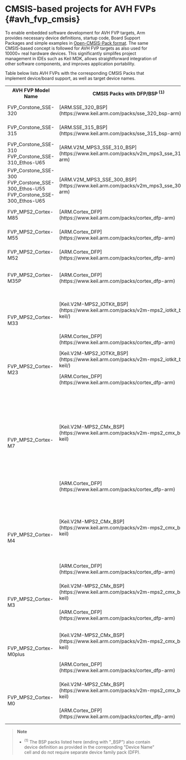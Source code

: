 # CMSIS-based projects for AVH FVPs {#avh_fvp_cmsis}

To enable embedded software development for AVH FVP targets, Arm provides necessary device definitions, startup code, Board Support Packages and simple examples in [Open-CMSIS-Pack format](https://www.open-cmsis-pack.org/). The same CMSIS-based concept is followed for AVH FVP targets as also used for 10000+ real hardware devices. This significantly simplifes project management in IDEs such as Keil MDK, allows straightforward integration of other software components, and improves application portability.

Table below lists AVH FVPs with the corresponding CMSIS Packs that implement device/board support, as well as target device names.

<table class="doxtable" style="width:115%">
<tr>
<th style="width:27%">AVH FVP Model Name   </th><th style="width:25%">CMSIS Packs with DFP/BSP<sup> (1)</sup>  </th><th style="width:17%">Device name</th><th>Description</th></tr>
<tr>
<td>FVP_Corstone_SSE-320</td><td>[ARM.SSE_320_BSP](https://www.keil.arm.com/packs/sse_320_bsp-arm)</td><td>[`SSE-320-FVP`](https://www.keil.arm.com/devices/arm-sse-320-fvp)</td><td>Corstone-320 subsystem</td></tr>
<tr>
<td>FVP_Corstone_SSE-315</td><td>[ARM.SSE_315_BSP](https://www.keil.arm.com/packs/sse_315_bsp-arm)</td><td>[`SSE-315-FVP`](https://www.keil.arm.com/devices/arm-sse-315-fvp)</td><td>Corstone-315 subsystem</td></tr>
<tr>
<td>FVP_Corstone_SSE-310<br/>FVP_Corstone_SSE-310_Ethos-U65</td><td>[ARM.V2M_MPS3_SSE_310_BSP](https://www.keil.arm.com/packs/v2m_mps3_sse_310_bsp-arm)</td><td>[`SSE-310-MPS3_FVP`](https://www.keil.arm.com/devices/arm-sse-310-mps3-fvp)</td><td>Corstone-310 subsystem</td></tr>
<tr>
<td>FVP_Corstone_SSE-300<br/>FVP_Corstone_SSE-300_Ethos-U55<br/>FVP_Corstone_SSE-300_Ethos-U65</td><td>[ARM.V2M_MPS3_SSE_300_BSP](https://www.keil.arm.com/packs/v2m_mps3_sse_300_bsp-arm)</td><td>[`SSE-300-MPS3`](https://www.keil.arm.com/devices/arm-sse-300-mps3)</td><td>Corstone-300 subsystem</td></tr>
<tr>
<td>FVP_MPS2_Cortex-M85</td><td>[ARM.Cortex_DFP](https://www.keil.arm.com/packs/cortex_dfp-arm)</td><td>[`ARMCM85`](https://www.keil.arm.com/devices/arm-armcm85)</td><td>Generic Cortex-M85 device</td></tr>
<tr>
<td>FVP_MPS2_Cortex-M55   </td><td>[ARM.Cortex_DFP](https://www.keil.arm.com/packs/cortex_dfp-arm)</td><td>[`ARMCM55`](https://www.keil.arm.com/devices/arm-armcm55)</td><td>Generic Cortex-M55 device</td></tr>
<tr>
<td>FVP_MPS2_Cortex-M52   </td><td>[ARM.Cortex_DFP](https://www.keil.arm.com/packs/cortex_dfp-arm)</td><td>[`ARMCM52`](https://www.keil.arm.com/devices/arm-armcm52)</td><td>Generic Cortex-M52 device</td></tr>
<tr>
<td>FVP_MPS2_Cortex-M35P   </td><td>[ARM.Cortex_DFP](https://www.keil.arm.com/packs/cortex_dfp-arm)</td><td>[`ARMCM35P`](https://www.keil.arm.com/devices/arm-armcm35p)</td><td>Generic Cortex-M35P device</td></tr>
<tr>
<td rowspan="2">FVP_MPS2_Cortex-M33   </td><td>[Keil.V2M-MPS2_IOTKit_BSP](https://www.keil.arm.com/packs/v2m-mps2_iotkit_bsp-keil/)</td><td>[`IOTKit_CM33_VHT`](https://www.keil.arm.com/devices/arm-iotkit-cm33-vht)<br/>[`IOTKit_CM33_FP_VHT`](https://www.keil.arm.com/devices/arm-iotkit-cm33-vht)</td><td>Cortex-M33 IoT Kit subsystem</td></tr>
<tr>                                       <td>[ARM.Cortex_DFP](https://www.keil.arm.com/packs/cortex_dfp-arm)</td><td>[`ARMCM33`](https://www.keil.arm.com/devices/arm-armcm33)</td><td>Generic Cortex-M33 device</td></tr>
<tr>
<td rowspan="2">FVP_MPS2_Cortex-M23   </td><td>[Keil.V2M-MPS2_IOTKit_BSP](https://www.keil.arm.com/packs/v2m-mps2_iotkit_bsp-keil/)</td><td>[`IOTKit_CM23_VHT`](https://www.keil.arm.com/devices/arm-iotkit-cm23-vht)</td><td>Cortex-M23 IoT Kit subsystem</td></tr>
<tr>                                       <td>[ARM.Cortex_DFP](https://www.keil.arm.com/packs/cortex_dfp-arm)</td><td>[`ARMCM23`](https://www.keil.arm.com/devices/arm-armcm23)</td><td>Generic Cortex-M23 device</td></tr>
<tr>
<td rowspan="2">FVP_MPS2_Cortex-M7   </td><td>[Keil.V2M-MPS2_CMx_BSP](https://www.keil.arm.com/packs/v2m-mps2_cmx_bsp-keil)</td><td>[`CMSDK_CM7_VHT`](https://www.keil.arm.com/devices/arm-cmsdk-cm7-vht)<br/>[`CMSDK_CM7_SP_VHT`](https://www.keil.arm.com/devices/arm-cmsdk-cm7-sp-vht)<br/>[`CMSDK_CM7_DP_VHT`](https://www.keil.arm.com/devices/arm-cmsdk-cm7-dp-vht)</td><td>Cortex-M7 System Design Kit Device<br/>SP variant -  Single Precision FPU support<br/>DP variant - Dual Precision FPU support</td></tr>
<tr>                                      <td>[ARM.Cortex_DFP](https://www.keil.arm.com/packs/cortex_dfp-arm)</td><td>[`ARMCM7`](https://www.keil.arm.com/devices/arm-armcm7)</td><td>Generic Cortex-M7 device</td></tr>
<tr>
<td rowspan="2">FVP_MPS2_Cortex-M4   </td><td>[Keil.V2M-MPS2_CMx_BSP](https://www.keil.arm.com/packs/v2m-mps2_cmx_bsp-keil)</td><td>[`CMSDK_CM4_VHT`](https://www.keil.arm.com/devices/arm-cmsdk-cm4-vht)<br/>[`CMSDK_CM4_FP_VHT`](https://www.keil.arm.com/devices/arm-cmsdk-cm4-fp-vht)</td><td>Cortex-M3 System Design Kit Device<br/>FP variant - with Floating Point Unit (FPU) support</td></tr>
<tr>                                      <td>[ARM.Cortex_DFP](https://www.keil.arm.com/packs/cortex_dfp-arm)              </td><td>[`ARMCM4`](https://www.keil.arm.com/devices/arm-armcm4)</td><td>Generic Cortex-M4 device</td></tr>
<tr>
<td rowspan="2">FVP_MPS2_Cortex-M3   </td><td>[Keil.V2M-MPS2_CMx_BSP](https://www.keil.arm.com/packs/v2m-mps2_cmx_bsp-keil)</td><td>[`CMSDK_CM3_VHT`](https://www.keil.arm.com/devices/arm-cmsdk-cm3-vht)</td><td>Cortex-M3 System Design Kit Device</td></tr>
<tr>                                      <td>[ARM.Cortex_DFP](https://www.keil.arm.com/packs/cortex_dfp-arm)              </td><td>[`ARMCM3`](https://www.keil.arm.com/devices/arm-armcm3)</td><td>Generic Cortex-M3 device</td></tr>
<tr>
<td rowspan="2">FVP_MPS2_Cortex-M0plus</td><td>[Keil.V2M-MPS2_CMx_BSP](https://www.keil.arm.com/packs/v2m-mps2_cmx_bsp-keil)</td><td>[`CMSDK_CM0plus_VHT`](https://www.keil.arm.com/devices/arm-cmsdk-cm0plus-vht)</td><td>Cortex-M0+ System Design Kit Device</td></tr>
<tr>                                       <td>[ARM.Cortex_DFP](https://www.keil.arm.com/packs/cortex_dfp-arm)       </td><td>[`ARMCM0plus`](https://www.keil.arm.com/devices/arm-armcm0plus)</td><td>Generic Cortex-M0+ device</td></tr>
<tr>
<td rowspan="2">FVP_MPS2_Cortex-M0 </td><td>[Keil.V2M-MPS2_CMx_BSP](https://www.keil.arm.com/packs/v2m-mps2_cmx_bsp-keil)</td><td>[`CMSDK_CM0_VHT`](https://www.keil.arm.com/devices/arm-cmsdk-cm0-vht)</td><td>Cortex-M0 System Design Kit Device</td></tr>
<tr>                                    <td>[ARM.Cortex_DFP](https://www.keil.arm.com/packs/cortex_dfp-arm)              </td><td>[`ARMCM0`](https://www.keil.arm.com/devices/arm-armcm0)      </td><td>Generic Cortex-M0 device</td></tr>

</table>

> **Note**
> - <sup> (1)</sup> The BSP packs listed here (ending with "_BSP") also contain device definition as provided in the correponding "Device Name" cell and do not require separate device family pack (DFP).